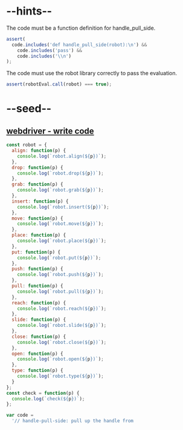 

# --hints--

The code must be a function definition for handle_pull_side.

```js
assert(
  code.includes('def handle_pull_side(robot):\n') &&
    code.includes('pass') &&
    code.includes('\\n')
);
```

The code must use the robot library correctly to pass the evaluation.

```js
assert(robotEval.call(robot) === true);
```

# --seed--

## [webdriver - write code](https://docs.codecademy.com/courses/learn-programming/lessons/webdriver-practice/challenges/write-code)

```js
const robot = {
  align: function(p) {
    console.log(`robot.align(${p})`);
  },
  drop: function(p) {
    console.log(`robot.drop(${p})`);
  },
  grab: function(p) {
    console.log(`robot.grab(${p})`);
  },
  insert: function(p) {
    console.log(`robot.insert(${p})`);
  },
  move: function(p) {
    console.log(`robot.move(${p})`);
  },
  place: function(p) {
    console.log(`robot.place(${p})`);
  },
  put: function(p) {
    console.log(`robot.put(${p})`);
  },
  push: function(p) {
    console.log(`robot.push(${p})`);
  },
  pull: function(p) {
    console.log(`robot.pull(${p})`);
  },
  reach: function(p) {
    console.log(`robot.reach(${p})`);
  },
  slide: function(p) {
    console.log(`robot.slide(${p})`);
  },
  close: function(p) {
    console.log(`robot.close(${p})`);
  },
  open: function(p) {
    console.log(`robot.open(${p})`);
  },
  type: function(p) {
    console.log(`robot.type(${p})`);
  }
};
const check = function(p) {
  console.log(`check(${p})`);
};

var code =
  '// handle-pull-side: pull up the handle from